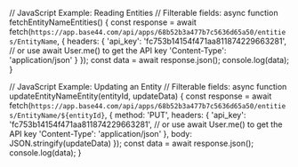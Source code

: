 // JavaScript Example: Reading Entities
// Filterable fields: 
async function fetchEntityNameEntities() {
    const response = await fetch(`https://app.base44.com/api/apps/68b52b3a477b7c5636d65a50/entities/EntityName`, {
        headers: {
            'api_key': 'fc753b14154f471aa811874229663281', // or use await User.me() to get the API key
            'Content-Type': 'application/json'
        }
    });
    const data = await response.json();
    console.log(data);
}

// JavaScript Example: Updating an Entity
// Filterable fields: 
async function updateEntityNameEntity(entityId, updateData) {
    const response = await fetch(`https://app.base44.com/api/apps/68b52b3a477b7c5636d65a50/entities/EntityName/${entityId}`, {
        method: 'PUT',
        headers: {
            'api_key': 'fc753b14154f471aa811874229663281', // or use await User.me() to get the API key
            'Content-Type': 'application/json'
        },
        body: JSON.stringify(updateData)
    });
    const data = await response.json();
    console.log(data);
}
